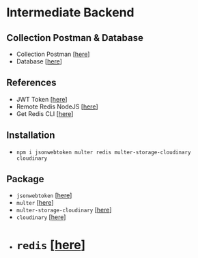# Intermediate Backend

## Collection Postman & Database

- Collection Postman [[here](https://documenter.getpostman.com/view/20144301/VUxPuSPH)]
- Database [[here](https://dbdiagram.io/d/62f9e51bc2d9cf52faa7c6a1)]

## References

- JWT Token [[here](https://medium.com/@byeduardoac/managing-jwt-token-expiration-bfb2bd6ea584)]
- Remote Redis NodeJS [[here](https://docs.redis.com/latest/rs/references/client_references/client_nodejs/)]
- Get Redis CLI [[here](https://redis.com/blog/get-redis-cli-without-installing-redis-server/#:~:text=Installing%20and%20running,yourredispassword%20-p%2011111)]

## Installation

- `npm i jsonwebtoken multer redis multer-storage-cloudinary cloudinary`

## Package

- `jsonwebtoken` [[here](https://www.npmjs.com/package/jsonwebtoken)]
- `multer` [[here](https://www.npmjs.com/package/multer)]
- `multer-storage-cloudinary` [[here](https://www.npmjs.com/package/multer-storage-cloudinary)]
- `cloudinary` [[here](https://www.npmjs.com/package/cloudinary)]
- # `redis` [[here](https://www.npmjs.com/package/redis)]
